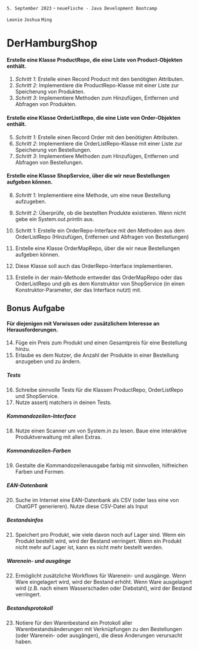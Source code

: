 `5. September 2023` - `neueFische - Java Development Bootcamp`

`Leonie` `Joshua` `Ming`

# DerHamburgShop
#### Erstelle eine Klasse ProductRepo, die eine Liste von Product-Objekten enthält.
1. _Schritt 1_: Erstelle einen Record Product mit den benötigten Attributen.
2. _Schritt 2_: Implementiere die ProductRepo-Klasse mit einer Liste zur Speicherung von Produkten.
3. _Schritt 3_: Implementiere Methoden zum Hinzufügen, Entfernen und Abfragen von Produkten.
#### Erstelle eine Klasse OrderListRepo, die eine Liste von Order-Objekten enthält.
5. _Schritt 1_: Erstelle einen Record Order mit den benötigten Attributen.
6. _Schritt 2_: Implementiere die OrderListRepo-Klasse mit einer Liste zur Speicherung von Bestellungen.
7. _Schritt 3_: Implementiere Methoden zum Hinzufügen, Entfernen und Abfragen von Bestellungen.
#### Erstelle eine Klasse ShopService, über die wir neue Bestellungen aufgeben können.
8. _Schritt 1_: Implementiere eine Methode, um eine neue Bestellung aufzugeben.
9. _Schritt 2_: Überprüfe, ob die bestellten Produkte existieren. Wenn nicht gebe ein System.out.println aus.


10. Schritt 1: Erstelle ein OrderRepo-Interface mit den Methoden aus dem OrderListRepo (Hinzufügen, Entfernen und Abfragen von Bestellungen)


11. Erstelle eine Klasse OrderMapRepo, über die wir neue Bestellungen aufgeben können.
12. Diese Klasse soll auch das OrderRepo-Interface implementieren.
13. Erstelle in der main-Methode entweder das OrderMapRepo oder das OrderListRepo und gib es dem Konstruktor von ShopService (in einen Konstruktor-Parameter, der das Interface nutzt) mit.
## Bonus Aufgabe
#### Für diejenigen mit Vorwissen oder zusätzlichem Interesse an Herausforderungen.
14. Füge ein Preis zum Produkt und einen Gesamtpreis für eine Bestellung hinzu.
15. Erlaube es dem Nutzer, die Anzahl der Produkte in einer Bestellung anzugeben und zu ändern.

##### Tests
16. Schreibe sinnvolle Tests für die Klassen ProductRepo, OrderListRepo und ShopService.
17. Nutze assertj matchers in deinen Tests.
##### Kommandozeilen-Interface
18. Nutze einen Scanner um von System.in zu lesen. Baue eine interaktive Produktverwaltung mit allen Extras.
##### Kommandozeilen-Farben
19. Gestalte die Kommandozeilenausgabe farbig mit sinnvollen, hilfreichen Farben und Formen.
##### EAN-Datenbank
20. Suche im Internet eine EAN-Datenbank als CSV (oder lass eine von ChatGPT generieren). Nutze diese CSV-Datei als Input
##### Bestandsinfos
21. Speichert pro Produkt, wie viele davon noch auf Lager sind. Wenn ein Produkt bestellt wird, wird der Bestand verringert. Wenn ein Produkt nicht mehr auf Lager ist, kann es nicht mehr bestellt werden.
##### Warenein- und ausgänge
22. Ermöglicht zusätzliche Workflows für Warenein- und ausgänge. Wenn Ware eingelagert wird, wird der Bestand erhöht. Wenn Ware ausgelagert wird (z.B. nach einem Wasserschaden oder Diebstahl), wird der Bestand verringert.
##### Bestandsprotokoll
23. Notiere für den Warenbestand ein Protokoll aller Warenbestandsänderungen mit Verknüpfungen zu den Bestellungen (oder Warenein- oder ausgängen), die diese Änderungen verursacht haben.








